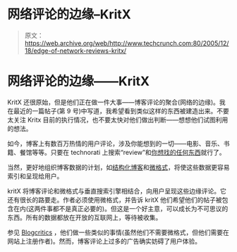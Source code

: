 # 网络评论的边缘–KritX

> 原文：<https://web.archive.org/web/http://www.techcrunch.com:80/2005/12/18/edge-of-network-reviews-kritx/>

# 网络评论的边缘——KritX

KritX 还很原始，但是他们正在做一件大事——博客评论的聚合(网络的边缘)。我在最近的一篇帖子(第 9 号)中写道，我希望看到类似这样的东西被建造出来。不要太关注 Kritx 目前的执行情况，也不要太快对他们做出判断——想想他们试图利用的想法。

如今，博客上有数百万热情的用户评论，涉及你能想到的一切——电影、音乐、书籍、餐馆等等。只要在 technorati 上搜索“review”和[你想找的任何东西](https://web.archive.org/web/20210211090725/http://www.technorati.com/search/%22bloc+party%22+AND+review)就行了。

当然，更好地组织博客数据的计划，如[结构化博客](https://web.archive.org/web/20210211090725/http://structuredblogging.org/)和[微格式](https://web.archive.org/web/20210211090725/http://microformats.org/)，将使这些数据更容易索引和呈现给用户。

kritX 将博客评论和微格式与垂直搜索引擎相结合，向用户呈现这些边缘评论。它还有很长的路要走。作者必须使用微格式，并告诉 kritX 他们希望他们的帖子被包含在内(这两件事都不是真正必要的)。但这是一个好主意，可以成长为不可思议的东西。所有的数据都放在开放的互联网上，等待被收集。

参见 [Blogcritics](https://web.archive.org/web/20210211090725/http://www.crunchbase.com/company/blogcritics) ，他们做一些类似的事情(虽然他们不需要微格式，但他们需要在网站上注册作者)。然而，博客评论上过多的广告确实妨碍了用户体验。